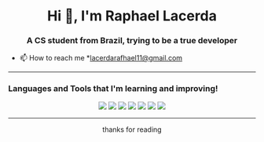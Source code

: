 <h1 align="center">Hi 👋, I'm Raphael Lacerda</h1>
<h3 align="center">A CS student from Brazil, trying to be a true developer</h3>

- 📫 How to reach me *lacerdarafhael11@gmail.com

<hr>

<h3 align="left">Languages and Tools that I'm learning and improving!</h3>

<div align="center">
  <img src="https://img.shields.io/badge/HTML5-E34F26?style=for-the-badge&logo=html5&logoColor=white">
  <img src="https://img.shields.io/badge/CSS3-1572B6?style=for-the-badge&logo=css3&logoColor=white">
  <img src="https://img.shields.io/badge/Python-3776AB?style=for-the-badge&logo=python&logoColor=white">
  <img src="https://img.shields.io/badge/Node.js-43853D?style=for-the-badge&logo=node.js&logoColor=white">
  <img src="https://img.shields.io/badge/Java-ED8B00?style=for-the-badge&logo=openjdk&logoColor=white">
  <img src="https://img.shields.io/badge/Postgresql-07405E?style=for-the-badge&logo=postgresql&logoColor=white">
  <img src="https://img.shields.io/badge/React-563D7C?style=for-the-badge&logo=react&logoColor=white">
</div>

<hr>
<p align="center"> 
thanks for reading
</p>
